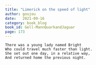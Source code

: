 ```yaml
---
title: "Limerick on the speed of light"
author: goujou
date:   2021-09-16
category: book_blog
book_id: Gell-MannQuarkandJaguar
page: 173
---
```

    There was a young lady named Bright
    Who could travel much faster than light.
    She set out one day, in a relative way,
    And returned home the previous night.
